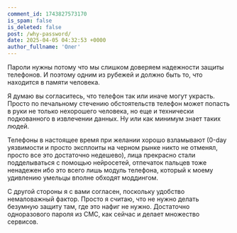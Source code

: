 ```yaml
---
comment_id: 1743827573170
is_spam: false
is_deleted: false
post: /why-password/
date: 2025-04-05 04:32:53 +0000
author_fullname: 'Олег'
---
```


Пароли нужны потому что мы слишком доверяем надежности защиты телефонов. И поэтому одним из рубежей и должно быть то, что находится в памяти человека.

Я думаю вы согласитесь, что телефон так или иначе могут украсть. Просто по печальному стечению обстоятельств телефон может попасть в руки не только нехорошего человека, но еще и технически подкованного в извлечении данных. Ну или как минимум знает таких людей.

Телефоны в настоящее время при желании хорошо взламывают (0-day уязвимости и просто эксплоиты на черном рынке никто не отменял, просто все это достаточно недешево), лица прекрасно стали подделываться с помощью нейросетей, отпечаток пальцев тоже ненадежен ибо это всего лишь модуль телефона, который к моему удивлению умельцы вполне обходят моддингом.

С другой стороны я с вами согласен, поскольку удобство немаловажный фактор. Просто я считаю, что не нужно делать безумную защиту там, где это нафиг не нужно. Достаточно одноразового пароля из СМС, как сейчас и делает множество сервисов.
